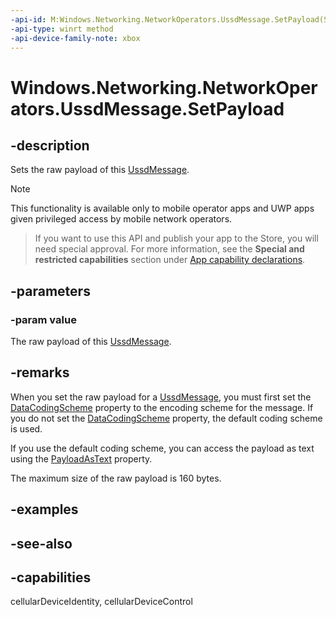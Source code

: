 ```yaml
---
-api-id: M:Windows.Networking.NetworkOperators.UssdMessage.SetPayload(System.Byte[])
-api-type: winrt method
-api-device-family-note: xbox
---
```


<!-- Method syntax
public void SetPayload(System.Byte[] value)
-->

# Windows.Networking.NetworkOperators.UssdMessage.SetPayload

## -description
Sets the raw payload of this [UssdMessage](ussdmessage_ussdmessage_290278668.md).

> [!NOTE]
> This functionality is available only to mobile operator apps and UWP apps given privileged access by mobile network operators.



> If you want to use this API and publish your app to the Store, you will need special approval. For more information, see the **Special and restricted capabilities** section under [App capability declarations](/windows/uwp/packaging/app-capability-declarations). 

## -parameters
### -param value
The raw payload of this [UssdMessage](ussdmessage_ussdmessage_290278668.md).

## -remarks
When you set the raw payload for a [UssdMessage](ussdmessage.md), you must first set the [DataCodingScheme](ussdmessage_datacodingscheme.md) property to the encoding scheme for the message. If you do not set the [DataCodingScheme](ussdmessage_datacodingscheme.md) property, the default coding scheme is used.

If you use the default coding scheme, you can access the payload as text using the [PayloadAsText](ussdmessage_payloadastext.md) property.

The maximum size of the raw payload is 160 bytes.

## -examples

## -see-also

## -capabilities
cellularDeviceIdentity, cellularDeviceControl
